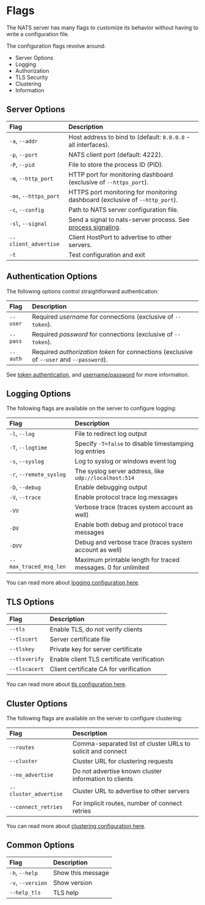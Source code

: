 # Flags

The NATS server has many flags to customize its behavior without having to write a configuration file.

The configuration flags revolve around:

* Server Options
* Logging
* Authorization
* TLS Security
* Clustering
* Information

## Server Options

| Flag | Description |
| :--- | :--- |
| `-a`, `--addr` | Host address to bind to \(default: `0.0.0.0` - all interfaces\). |
| `-p`, `--port` | NATS client port \(default: 4222\). |
| `-P`, `--pid` | File to store the process ID \(PID\). |
| `-m`, `--http_port` | HTTP port for monitoring dashboard \(exclusive of `--https_port`\). |
| `-ms`, `--https_port` | HTTPS port monitoring for monitoring dashboard \(exclusive of `--http_port`\). |
| `-c`, `--config` | Path to NATS server configuration file. |
| `-sl`, `--signal` | Send a signal to nats-server process. See [process signaling](nats_admin/signals.md). |
| `--client_advertise` | Client HostPort to advertise to other servers. |
| `-t` | Test configuration and exit |

## Authentication Options

The following options control straightforward authentication:

| Flag | Description |
| :--- | :--- |
| `--user` | Required _username_ for connections \(exclusive of `--token`\). |
| `--pass` | Required _password_ for connections \(exclusive of `--token`\). |
| `--auth` | Required _authorization token_ for connections \(exclusive of `--user` and `--password`\). |

See [token authentication](configuration/securing_nats/auth_intro/tokens.md), and [username/password](configuration/securing_nats/auth_intro/username_password.md) for more information.

## Logging Options

The following flags are available on the server to configure logging:

| Flag | Description |
| :--- | :--- |
| `-l`, `--log` | File to redirect log output |
| `-T`, `--logtime` | Specify `-T=false` to disable timestamping log entries |
| `-s`, `--syslog` | Log to syslog or windows event log |
| `-r`, `--remote_syslog` | The syslog server address, like `udp://localhost:514` |
| `-D`, `--debug` | Enable debugging output |
| `-V`, `--trace` | Enable protocol trace log messages |
| `-VV` | Verbose trace (traces system account as well) |
| `-DV` | Enable both debug and protocol trace messages |
| `-DVV` | Debug and verbose trace (traces system account as well)|
| `--max_traced_msg_len` | Maximum printable length for traced messages. 0 for unlimited |

You can read more about [logging configuration here](configuration/logging.md).

## TLS Options

| Flag | Description |
| :--- | :--- |
| `--tls` | Enable TLS, do not verify clients |
| `--tlscert` | Server certificate file |
| `--tlskey` | Private key for server certificate |
| `--tlsverify` | Enable client TLS certificate verification |
| `--tlscacert` | Client certificate CA for verification |

You can read more about [tls configuration here](configuration/securing_nats/tls.md).

## Cluster Options

The following flags are available on the server to configure clustering:

| Flag | Description |
| :--- | :--- |
| `--routes` | Comma-separated list of cluster URLs to solicit and connect |
| `--cluster` | Cluster URL for clustering requests |
| `--no_advertise` | Do not advertise known cluster information to clients |
| `--cluster_advertise` | Cluster URL to advertise to other servers |
| `--connect_retries` | For implicit routes, number of connect retries |

You can read more about [clustering configuration here](configuration/clustering/README.md).

## Common Options

| Flag | Description |
| :--- | :--- |
| `-h`, `--help` | Show this message |
| `-v`, `--version` | Show version |
| `--help_tls` | TLS help |


